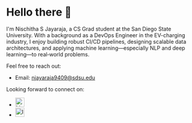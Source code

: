 # Hello there 👋

I'm Nischitha S Jayaraja, a CS Grad student at the San Diego State University. With a background as a DevOps Engineer in the EV-charging industry, I enjoy building robust CI/CD pipelines, designing scalable data architectures, and applying machine learning—especially NLP and deep learning—to real‑world problems.  

Feel free to reach out:

- Email: [njayaraja9409@sdsu.edu](mailto:njayaraja9409@sdsu.edu)

Looking forward to connect on:
- <a href="https://www.linkedin.com/in/nischithasjayaraja/" target="_blank"><img src="https://cdn.jsdelivr.net/npm/simple-icons@v7/icons/linkedin.svg" alt="LinkedIn" width="24"/></a>
- <a href="https://www.instagram.com/nishu_jayaraj/" target="_blank"><img src="https://cdn.jsdelivr.net/npm/simple-icons@v7/icons/instagram.svg" alt="Instagram" width="24"/></a>
